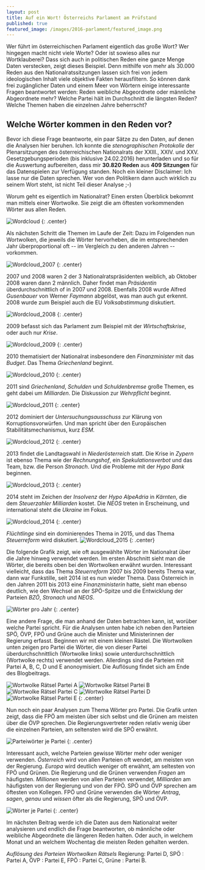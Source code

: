 ```yaml
---
layout: post
title: Auf ein Wort! Österreichs Parlament am Prüfstand
published: true
featured_image: /images/2016-parlament/featured_image.png
---
```

Wer führt im österreichischen Parlament eigentlich das große Wort? Wer hingegen macht nicht viele Worte? Oder ist sowieso alles nur Wortklauberei? Dass sich auch in politischen Reden eine ganze Menge Daten verstecken, zeigt dieses Beispiel. Denn mithilfe von mehr als 30.000 Reden aus den Nationalratssitzungen lassen sich frei von jedem ideologischen Inhalt viele objektive Fakten herausfiltern. So können dank frei zugänglicher Daten und einem Meer von Wörtern einige interessante Fragen beantwortet werden: Reden weibliche Abgeordnete oder männliche Abgeordnete mehr? Welche Partei hält im Durchschnitt die längsten Reden? Welche Themen haben die einzelnen Jahre beherrscht?

## Welche Wörter kommen in den Reden vor?

Bevor ich diese Frage beantworte, ein paar Sätze zu den Daten, auf denen die Analysen hier beruhen. Ich konnte die *stenographischen Protokolle* der Plenarsitzungen des österreichischen Nationalrats der XXIII., XXIV. und XXV. Gesetzgebungsperioden (bis inklusive 24.02.2016) herunterladen und so für die Auswertung aufbereiten, dass mir **30.820 Reden** aus **409 Sitzungen** für das Datenspielen zur Verfügung standen. Noch ein kleiner Disclaimer: Ich lasse nur die Daten sprechen. Wer von den Politikern dann auch wirklich zu seinem Wort steht, ist nicht Teil dieser Analyse ;-)

Worum geht es eigentlich im Nationalrat? Einen ersten Überblick bekommt man mittels einer Wortwolke. Sie zeigt die am öftesten vorkommenden Wörter aus allen Reden.

![Wordcloud](/images/2016-parlament/wc_gesamt.png)
{: .center}

Als nächsten Schritt die Themen im Laufe der Zeit: Dazu im Folgenden nun Wortwolken, die jeweils die Wörter hervorheben, die im entsprechenden Jahr überproportional oft -- im Vergleich zu den anderen Jahren -- vorkommen.

![Wordcloud_2007](/images/2016-parlament/wc_jahr_2007.png)
{: .center}

2007 und 2008 waren 2 der 3 Nationalratspräsidenten weiblich, ab Oktober 2008 waren dann 2 männlich. Daher findet man *Präsidentin* überdurchschnittlich of in 2007 und 2008. Ebenfalls 2008 wurde Alfred *Gusenbauer* von Werner *Faymann* abgelöst, was man auch gut erkennt. 2008 wurde zum Beispiel auch die EU *Volksabstimmung* diskutiert.

![Wordcloud_2008](/images/2016-parlament/wc_jahr_2008.png)
{: .center}

2009 befasst sich das Parlament zum Beispiel mit der *Wirtschaftskrise*, oder auch nur *Krise*.

![Wordcloud_2009](/images/2016-parlament/wc_jahr_2009.png)
{: .center}

2010 thematisiert der Nationalrat insbesondere den *Finanzminister* mit das *Budget*. Das Thema *Griechenland* beginnt.

![Wordcloud_2010](/images/2016-parlament/wc_jahr_2010.png)
{: .center}

2011 sind *Griechenland*, *Schulden* und *Schuldenbremse* große Themen, es geht dabei um *Milliarden*. Die Diskussion zur *Wehrpflicht* beginnt.

![Wordcloud_2011](/images/2016-parlament/wc_jahr_2011.png)
{: .center}

2012 dominiert der *Untersuchungsausschuss* zur Klärung von Korruptionsvorwürfen. Und man spricht über den Europäischen Stabilitätsmechanismus, kurz *ESM*.

![Wordcloud_2012](/images/2016-parlament/wc_jahr_2012.png)
{: .center}

2013 findet die Landtagswahl in *Niederösterreich* statt. Die Krise in *Zypern* ist ebenso Thema wie der *Rechnungshof*, ein *Spekulationsverbot* und das Team, bzw. die Person *Stronach*. Und die Probleme mit der *Hypo* *Bank* beginnen.

![Wordcloud_2013](/images/2016-parlament/wc_jahr_2013.png)
{: .center}

2014 steht im Zeichen der *Insolvenz* der *Hypo* *AlpeAdria* in *Kärnten*, die dem *Steuerzahler* *Milliarden* kostet. Die *NEOS* treten in Erscheinung, und international steht die *Ukraine* im Fokus.

![Wordcloud_2014](/images/2016-parlament/wc_jahr_2014.png)
{: .center}

*Flüchtlinge* sind ein dominierendes Thema in 2015, und das Thema *Steuerreform* wird diskutiert.
![Wordcloud_2015](/images/2016-parlament/wc_jahr_2015.png)
{: .center}


Die folgende Grafik zeigt, wie oft ausgewählte Wörter im Nationalrat über die Jahre hinweg verwendet werden. Im ersten Abschnitt sieht man die Wörter, die bereits oben bei den Wortwolken erwähnt wurden. Interessant vielleicht, dass das Thema *Steuerreform* 2007 bis 2009 bereits Thema war, dann war Funkstille, seit 2014 ist es nun wieder Thema.
Dass Österreich in den Jahren 2011 bis 2013 eine *Finanzministerin* hatte, sieht man ebenso deutlich, wie den Wechsel an der SPÖ-Spitze und die Entwicklung der Parteien *BZÖ*, *Stronach* und *NEOS*.

![Wörter pro Jahr](/images/2016-parlament/wc_jahr_woerter.svg)
{: .center}

Eine andere Frage, die man anhand der Daten betrachten kann, ist, worüber welche Partei spricht. Für die Analysen unten habe ich neben den Parteien SPÖ, ÖVP, FPÖ und Grüne auch die Minister und Ministerinnen der Regierung erfasst. Beginnen wir mit einem kleinen Rästel. Die Wortwolken unten zeigen pro Partei die Wörter, die von dieser Partei überdurchschnittlich (Wortwolke links) sowie unterdurchschnittlich (Wortwolke rechts) verwendet werden. Allerdings sind die Parteien mit Partei A, B, C, D und E anonoymisiert. Die Auflösung findet sich am Ende des Blogbeitrags.

![Wortwolke Rätsel Partei A](/images/2016-parlament/wc_raetsel_Partei_A.png)
![Wortwolke Rätsel Partei B](/images/2016-parlament/wc_raetsel_Partei_B.png)
![Wortwolke Rätsel Partei C](/images/2016-parlament/wc_raetsel_Partei_C.png)
![Wortwolke Rätsel Partei D](/images/2016-parlament/wc_raetsel_Partei_D.png)
![Wortwolke Rätsel Partei E](/images/2016-parlament/wc_raetsel_Partei_E.png)
{: .center}

Nun noch ein paar Analysen zum Thema Wörter pro Partei. Die Grafik unten zeigt, dass die FPÖ am meisten über sich selbst und die Grünen am meisten über die ÖVP sprechen. Die Regierungsvertreter reden relativ wenig über die einzelnen Parteien, am seltensten wird die SPÖ erwähnt.

![Parteiwörter je Partei](/images/2016-parlament/wc_parteien.svg)
{: .center}

Interessant auch, welche Parteien gewisse Wörter mehr oder weniger verwenden. *Österreich* wird von allen Parteien oft wendet, am meisten von der Regierung. *Europa* wird deutlich weniger oft erwähnt, am seltesten von FPÖ und Grünen. Die Regierung und die Grünen verwenden *Fragen* am häufigsten. *Millionen* werden von allen Parteien verwendet, *Milliarden* am häufigsten von der Regierung und von der FPÖ. SPÖ und ÖVP sprechen am öftesten von Kollegen. FPÖ und Grüne verwenden die Wörter *Antrag*, *sagen*, *genau* und *wissen* öfter als die Regierung, SPÖ und ÖVP.

![Wörter je Partei](/images/2016-parlament/wc_partei_woerter.svg)
{: .center}


Im nächsten Beitrag werde ich die Daten aus dem Nationalrat weiter analysieren und endlich die Frage beantworten, ob männliche oder weibliche Abgeordnete die längeren Reden halten. Oder auch, in welchem Monat und an welchem Wochentag die meisten Reden gehalten werden.


*Auflösung des Parteien Wortwolken Rätsels*
Regierung: Partei D, SPÖ : Partei A, ÖVP : Partei E, FPÖ : Partei C, Grüne : Partei B.
